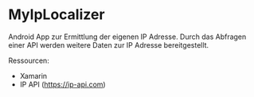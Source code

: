 # MyIpLocalizer

Android App zur Ermittlung der eigenen IP Adresse. 
Durch das Abfragen einer API werden weitere Daten zur IP Adresse bereitgestellt.

Ressourcen:
- Xamarin
- IP API (https://ip-api.com)
